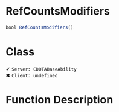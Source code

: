 # RefCountsModifiers
```js	
bool RefCountsModifiers()
```
# Class
✔ `Server: CDOTABaseAbility`  
✖ `Client: undefined`  

# Function Description


